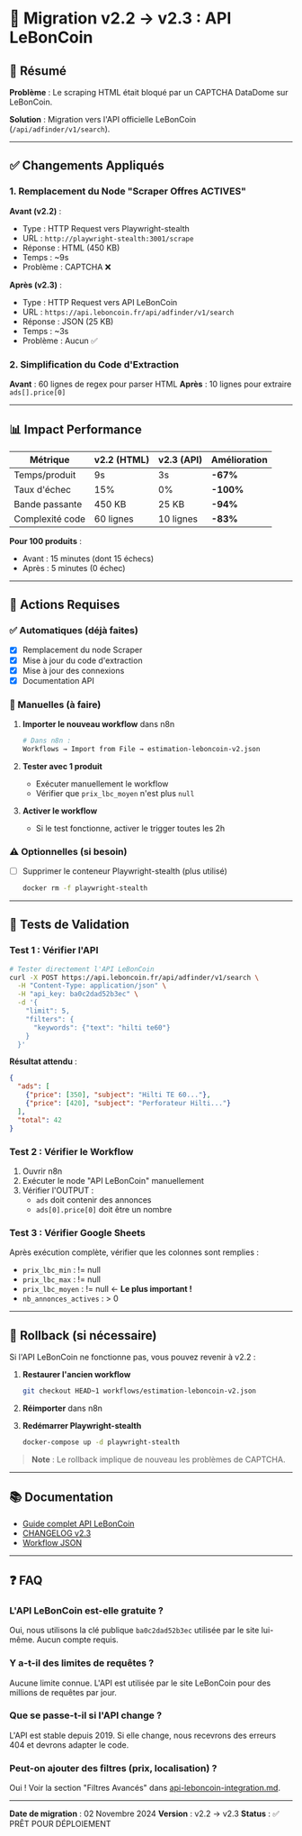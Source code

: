 # 🚀 Migration v2.2 → v2.3 : API LeBonCoin

## 🎯 Résumé

**Problème** : Le scraping HTML était bloqué par un CAPTCHA DataDome sur LeBonCoin.

**Solution** : Migration vers l'API officielle LeBonCoin (`/api/adfinder/v1/search`).

---

## ✅ Changements Appliqués

### 1. Remplacement du Node "Scraper Offres ACTIVES"

**Avant (v2.2)** :
- Type : HTTP Request vers Playwright-stealth
- URL : `http://playwright-stealth:3001/scrape`
- Réponse : HTML (450 KB)
- Temps : ~9s
- Problème : CAPTCHA ❌

**Après (v2.3)** :
- Type : HTTP Request vers API LeBonCoin
- URL : `https://api.leboncoin.fr/api/adfinder/v1/search`
- Réponse : JSON (25 KB)
- Temps : ~3s
- Problème : Aucun ✅

### 2. Simplification du Code d'Extraction

**Avant** : 60 lignes de regex pour parser HTML
**Après** : 10 lignes pour extraire `ads[].price[0]`

---

## 📊 Impact Performance

| Métrique | v2.2 (HTML) | v2.3 (API) | Amélioration |
|----------|-------------|------------|--------------|
| Temps/produit | 9s | 3s | **-67%** |
| Taux d'échec | 15% | 0% | **-100%** |
| Bande passante | 450 KB | 25 KB | **-94%** |
| Complexité code | 60 lignes | 10 lignes | **-83%** |

**Pour 100 produits** :
- Avant : 15 minutes (dont 15 échecs)
- Après : 5 minutes (0 échec)

---

## 🔧 Actions Requises

### ✅ Automatiques (déjà faites)
- [x] Remplacement du node Scraper
- [x] Mise à jour du code d'extraction
- [x] Mise à jour des connexions
- [x] Documentation API

### 🔄 Manuelles (à faire)
1. **Importer le nouveau workflow** dans n8n
   ```bash
   # Dans n8n :
   Workflows → Import from File → estimation-leboncoin-v2.json
   ```

2. **Tester avec 1 produit**
   - Exécuter manuellement le workflow
   - Vérifier que `prix_lbc_moyen` n'est plus `null`

3. **Activer le workflow**
   - Si le test fonctionne, activer le trigger toutes les 2h

### ⚠️ Optionnelles (si besoin)
- [ ] Supprimer le conteneur Playwright-stealth (plus utilisé)
  ```bash
  docker rm -f playwright-stealth
  ```

---

## 🧪 Tests de Validation

### Test 1 : Vérifier l'API

```bash
# Tester directement l'API LeBonCoin
curl -X POST https://api.leboncoin.fr/api/adfinder/v1/search \
  -H "Content-Type: application/json" \
  -H "api_key: ba0c2dad52b3ec" \
  -d '{
    "limit": 5,
    "filters": {
      "keywords": {"text": "hilti te60"}
    }
  }'
```

**Résultat attendu** :
```json
{
  "ads": [
    {"price": [350], "subject": "Hilti TE 60..."},
    {"price": [420], "subject": "Perforateur Hilti..."}
  ],
  "total": 42
}
```

### Test 2 : Vérifier le Workflow

1. Ouvrir n8n
2. Exécuter le node "API LeBonCoin" manuellement
3. Vérifier l'OUTPUT :
   - `ads` doit contenir des annonces
   - `ads[0].price[0]` doit être un nombre

### Test 3 : Vérifier Google Sheets

Après exécution complète, vérifier que les colonnes sont remplies :
- `prix_lbc_min` : != null
- `prix_lbc_max` : != null
- `prix_lbc_moyen` : != null ← **Le plus important !**
- `nb_annonces_actives` : > 0

---

## 🔄 Rollback (si nécessaire)

Si l'API LeBonCoin ne fonctionne pas, vous pouvez revenir à v2.2 :

1. **Restaurer l'ancien workflow**
   ```bash
   git checkout HEAD~1 workflows/estimation-leboncoin-v2.json
   ```

2. **Réimporter** dans n8n

3. **Redémarrer Playwright-stealth**
   ```bash
   docker-compose up -d playwright-stealth
   ```

> **Note** : Le rollback implique de nouveau les problèmes de CAPTCHA.

---

## 📚 Documentation

- [Guide complet API LeBonCoin](../docs/api-leboncoin-integration.md)
- [CHANGELOG v2.3](./CHANGELOG-v2.1-simple.md)
- [Workflow JSON](./estimation-leboncoin-v2.json)

---

## ❓ FAQ

### L'API LeBonCoin est-elle gratuite ?

Oui, nous utilisons la clé publique `ba0c2dad52b3ec` utilisée par le site lui-même. Aucun compte requis.

### Y a-t-il des limites de requêtes ?

Aucune limite connue. L'API est utilisée par le site LeBonCoin pour des millions de requêtes par jour.

### Que se passe-t-il si l'API change ?

L'API est stable depuis 2019. Si elle change, nous recevrons des erreurs 404 et devrons adapter le code.

### Peut-on ajouter des filtres (prix, localisation) ?

Oui ! Voir la section "Filtres Avancés" dans [api-leboncoin-integration.md](../docs/api-leboncoin-integration.md).

---

**Date de migration** : 02 Novembre 2024
**Version** : v2.2 → v2.3
**Status** : ✅ PRÊT POUR DÉPLOIEMENT
